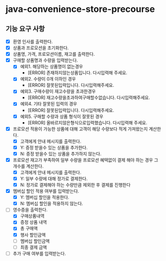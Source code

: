 # java-convenience-store-precourse

## 기능 요구 사항

- [x] 환영 인사를 출력한다.
- [x] 상품과 프로모션을 초기화한다.
- [x] 상품명, 가격, 프로모션이름, 재고를 출력한다.
- [x] 구매할 상품명과 수량을 입력받는다.
    - [x] 예외1. 해당하는 상품명이 없는경우
        - [ERROR] 존재하지않는상품입니다. 다시입력해 주세요.
    - [x] 예외2. 수량이 0개 이하인 경우
        - [ERROR] 잘못된입력입니다. 다시입력해주세요.
    - [x] 예외3. 구매수량이 재고수량을 초과한경우
        - [ERROR] 재고수량을초과하여구매할수없습니다. 다시입력해주세요.
    - [x] 예외4. 기타 잘못된 입력의 경우
        - [ERROR] 잘못된입력입니다. 다시입력해주세요.
    - [x] 예외5. 구매할 수량과 상품 형식이 잘못된 경우
        - [ERROR] 올바르지않은형식으로입력했습니다. 다시입력해 주세요.
- [x] 프로모션 적용이 가능한 상품에 대해 고객이 해당 수량보다 적게 가져왔는지 계산한다.
    - [x] 고객에게 안내 메시지를 출력한다.
    - [x] Y: 증정 받을수 있는 상품을 추가한다.
    - [x] N: 증정 받을수 있는 상품을 추가하지 않는다.
- [x] 프로모션 재고가 부족하여 일부 수량을 프로모션 혜택없이 결제 해야 하는 경우 그 개수를 계산한다.
    - [x] 고객에게 안내 메시지를 출력한다.
    - [x] Y: 일부 수량에 대해 정가로 결제한다.
    - [x] N: 정가로 결제해야 하는 수량만큼 제외한 후 결제를 진행한다
- [x] 멤버십 할인 적용 여부를 입력받는다.
    - [x] Y: 멤버십 할인을 적용한다.
    - [x] N: 멤버십 할인을 적용하지 않는다.
- [ ] 영수증을 출력한다.
    - [x] 구매상품내역
    - [x] 증정 상품 내역
    - [x] 총 구매액
    - [x] 행사 할인금액
    - [ ] 멤버십 할인금액
    - [ ] 최종 결제 금액
- [ ] 추가 구매 여부를 입력받는다. 